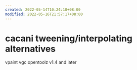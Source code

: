 ```yaml
---
created: 2022-05-14T10:24:10+08:00
modified: 2022-05-16T21:57:17+08:00
---
```


# cacani tweening/interpolating alternatives

vpaint vgc
opentoolz v1.4 and later
